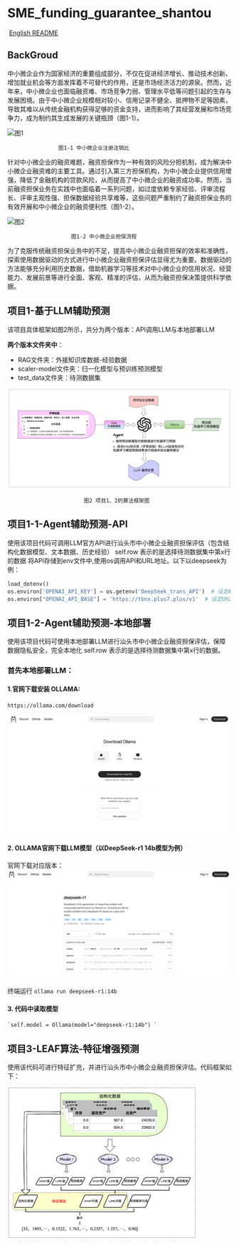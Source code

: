 # SME_funding_guarantee_shantou

​						[English README](./README.md)

## BackGroud

​	中小微企业作为国家经济的重要组成部分，不仅在促进经济增长、推动技术创新、增加就业机会等方面发挥着不可替代的作用，还是市场经济活力的源泉。然而，近年来，中小微企业也面临融资难、市场竞争力弱、管理水平低等问题引起的生存与发展困境。由于中小微企业规模相对较小、信用记录不健全、抵押物不足等因素，导致其难以从传统金融机构获得足够的资金支持，进而影响了其经营发展和市场竞争力，成为制约其生成发展的关键瓶颈（图1-1）。

![图1](./images/图1.jpg)					

                    图1-1 中小微企业注册注销比

​	针对中小微企业的融资难题，融资担保作为一种有效的风险分担机制，成为解决中小微企业融资难的主要工具。通过引入第三方担保机构，为中小微企业提供信用增强，降低了金融机构的贷款风险，从而提高了中小微企业的融资成功率。然而，当前融资担保业务在实践中也面临着一系列问题，如过度依赖专家经验、评审流程长、评审主观性强、担保数据经验共享难等，这些问题严重制约了融资担保业务的有效开展和中小微企业的融资便利性（图1-2）。

![图2](./images/图2.jpg)

                        图1-2 中小微企业担保流程
​	为了克服传统融资担保业务中的不足，提高中小微企业融资担保的效率和准确性，探索使用数据驱动的方式进行中小微企业融资担保评估显得尤为重要。数据驱动的方法能够充分利用历史数据，借助机器学习等技术对中小微企业的信用状况、经营能力、发展前景等进行全面、客观、精准的评估，从而为融资担保决策提供科学依据。


## 项目1-基于LLM辅助预测
该项目具体框架如图2所示，共分为两个版本：API调用LLM与本地部署LLM

**两个版本文件夹中**：
- RAG文件夹：外接知识库数据-经验数据 
- scaler-model文件夹：归一化模型与预训练预测模型 
- test_data文件夹：待测数据集

![img.png](./images/project1、2.png)

                            图2 项目1、2的算法框架图
## 项目1-1-Agent辅助预测-API
使用该项目代码可调用LLM官方API进行汕头市中小微企业融资担保评估（包含结构化数据模型、文本数据、历史经验）
self.row 表示的是选择待测数据集中第x行的数据
将API存储到env文件中,使用os调用API和URL地址。以下以deepseek为例：
``` python
load_dotenv()
os.environ['OPENAI_API_KEY'] = os.getenv('DeepSeek_trans_API')  # 设定API密钥
os.environ["OPENAI_API_BASE"] = 'https://tbnx.plus7.plus/v1'  # 设定URL地址
```

## 项目1-2-Agent辅助预测-本地部署
使用该项目代码可使用本地部署LLM进行汕头市中小微企业融资担保评估，保障数据隐私安全，完全本地化
self.row 表示的是选择待测数据集中第x行的数据。
### 首先本地部署LLM：
#### 1.官网下载安装 OLLAMA:
`https://ollama.com/download`

![img.png](./images/img.png)
#### 2. OLLAMA官网下载LLM模型（以DeepSeek-r1 14b模型为例）

官网下载对应版本：
![img.png](./images/model.png)

终端运行 `ollama run deepseek-r1:14b`

#### 3. 代码中读取模型

    `self.model = Ollama(model="deepseek-r1:14b") `

## 项目3-LEAF算法-特征增强预测
使用该代码可进行特征扩充，并进行汕头市中小微企业融资担保评估。代码框架如下：

![img.png](./images/project3.png)





